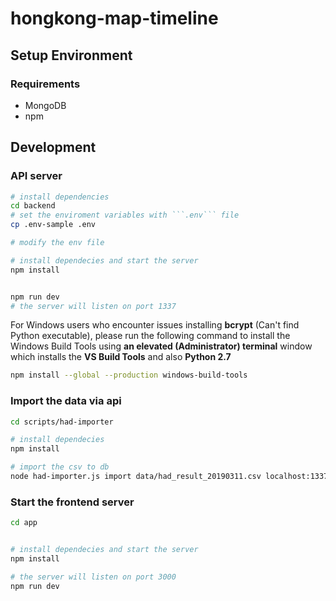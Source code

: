 # hongkong-map-timeline

## Setup Environment

### Requirements

- MongoDB
- npm

## Development

### API server

```bash
# install dependencies
cd backend
# set the enviroment variables with ```.env``` file
cp .env-sample .env

# modify the env file

# install dependecies and start the server
npm install


npm run dev
# the server will listen on port 1337
```

For Windows users who encounter issues installing **bcrypt** (Can't find Python executable), please run the following command to install the Windows Build Tools using **an elevated (Administrator) terminal** window which installs the **VS Build Tools** and also **Python 2.7**

```bash
npm install --global --production windows-build-tools
```

### Import the data via api

```bash
cd scripts/had-importer

# install dependecies
npm install

# import the csv to db
node had-importer.js import data/had_result_20190311.csv localhost:1337

```

### Start the frontend server

```bash
cd app


# install dependecies and start the server
npm install

# the server will listen on port 3000
npm run dev
```
